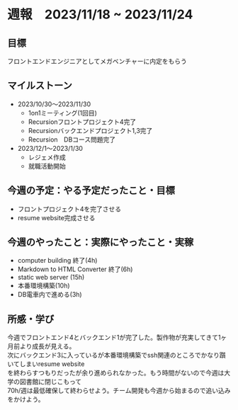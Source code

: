 # 週報　2023/11/18 ~ 2023/11/24

## 目標
フロントエンドエンジニアとしてメガベンチャーに内定をもらう


## マイルストーン
- 2023/10/30〜2023/11/30
    - 1on1ミーティング(1回目)
    - Recursionフロントプロジェクト4完了
    - Recursionバックエンドプロジェクト1,3完了
    - Recursion　DBコース問題完了
- 2023/12/1〜2023/1/30
    - レジェメ作成
    - 就職活動開始


## 今週の予定：やる予定だったこと・目標
- フロントプロジェクト4を完了させる
- resume website完成させる

## 今週のやったこと：実際にやったこと・実稼
- computer building 終了(4h)
- Markdown to HTML Converter 終了(6h)
- static web server (15h)
- 本番環境構築(10h)
- DB電車内で進める(3h)

## 所感・学び
今週でフロントエンド4とバックエンド1が完了した。製作物が充実してきて1ヶ月前より成長が見える。  
次にバックエンド3に入っているが本番環境構築でssh関連のところでかなり躓いてしまいresume website  
を終わらすつもりだったが余り進められなかった。もう時間がないので今週は大学の図書館に閉じこもって  
70h/週は最低確保して終わらせよう。チーム開発も今週から始まるので追い込みをかけよう。
